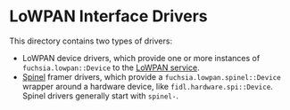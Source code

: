 LoWPAN Interface Drivers
========================

This directory contains two types of drivers:

*   LoWPAN device drivers, which provide one or more instances of
    `fuchsia.lowpan::Device` to the [LoWPAN service](../service/README.md).
*   [Spinel][] framer drivers, which provide a
    `fuchsia.lowpan.spinel::Device` wrapper around a hardware device,
    like `fidl.hardware.spi::Device`. Spinel drivers generally start
    with `spinel-`.

[Spinel]: https://tools.ietf.org/html/draft-rquattle-spinel-unified-00
